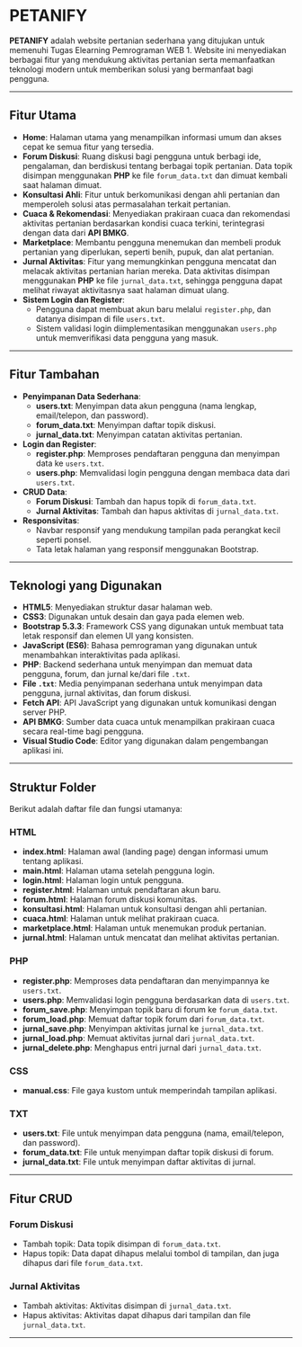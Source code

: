 # **PETANIFY**

**PETANIFY** adalah website pertanian sederhana yang ditujukan untuk memenuhi Tugas Elearning Pemrograman WEB 1. Website ini menyediakan berbagai fitur yang mendukung aktivitas pertanian serta memanfaatkan teknologi modern untuk memberikan solusi yang bermanfaat bagi pengguna.

---

## **Fitur Utama**

- **Home**: Halaman utama yang menampilkan informasi umum dan akses cepat ke semua fitur yang tersedia.
- **Forum Diskusi**: Ruang diskusi bagi pengguna untuk berbagi ide, pengalaman, dan berdiskusi tentang berbagai topik pertanian. Data topik disimpan menggunakan **PHP** ke file `forum_data.txt` dan dimuat kembali saat halaman dimuat.
- **Konsultasi Ahli**: Fitur untuk berkomunikasi dengan ahli pertanian dan memperoleh solusi atas permasalahan terkait pertanian.
- **Cuaca & Rekomendasi**: Menyediakan prakiraan cuaca dan rekomendasi aktivitas pertanian berdasarkan kondisi cuaca terkini, terintegrasi dengan data dari **API BMKG**.
- **Marketplace**: Membantu pengguna menemukan dan membeli produk pertanian yang diperlukan, seperti benih, pupuk, dan alat pertanian.
- **Jurnal Aktivitas**: Fitur yang memungkinkan pengguna mencatat dan melacak aktivitas pertanian harian mereka. Data aktivitas disimpan menggunakan **PHP** ke file `jurnal_data.txt`, sehingga pengguna dapat melihat riwayat aktivitasnya saat halaman dimuat ulang.
- **Sistem Login dan Register**:
  - Pengguna dapat membuat akun baru melalui `register.php`, dan datanya disimpan di file `users.txt`.
  - Sistem validasi login diimplementasikan menggunakan `users.php` untuk memverifikasi data pengguna yang masuk.

---

## **Fitur Tambahan**

- **Penyimpanan Data Sederhana**:
  - **users.txt**: Menyimpan data akun pengguna (nama lengkap, email/telepon, dan password).
  - **forum_data.txt**: Menyimpan daftar topik diskusi.
  - **jurnal_data.txt**: Menyimpan catatan aktivitas pertanian.
- **Login dan Register**:
  - **register.php**: Memproses pendaftaran pengguna dan menyimpan data ke `users.txt`.
  - **users.php**: Memvalidasi login pengguna dengan membaca data dari `users.txt`.
- **CRUD Data**:
  - **Forum Diskusi**: Tambah dan hapus topik di `forum_data.txt`.
  - **Jurnal Aktivitas**: Tambah dan hapus aktivitas di `jurnal_data.txt`.
- **Responsivitas**:
  - Navbar responsif yang mendukung tampilan pada perangkat kecil seperti ponsel.
  - Tata letak halaman yang responsif menggunakan Bootstrap.

---

## **Teknologi yang Digunakan**

- **HTML5**: Menyediakan struktur dasar halaman web.
- **CSS3**: Digunakan untuk desain dan gaya pada elemen web.
- **Bootstrap 5.3.3**: Framework CSS yang digunakan untuk membuat tata letak responsif dan elemen UI yang konsisten.
- **JavaScript (ES6)**: Bahasa pemrograman yang digunakan untuk menambahkan interaktivitas pada aplikasi.
- **PHP**: Backend sederhana untuk menyimpan dan memuat data pengguna, forum, dan jurnal ke/dari file `.txt`.
- **File `.txt`**: Media penyimpanan sederhana untuk menyimpan data pengguna, jurnal aktivitas, dan forum diskusi.
- **Fetch API**: API JavaScript yang digunakan untuk komunikasi dengan server PHP.
- **API BMKG**: Sumber data cuaca untuk menampilkan prakiraan cuaca secara real-time bagi pengguna.
- **Visual Studio Code**: Editor yang digunakan dalam pengembangan aplikasi ini.

---


## **Struktur Folder**

Berikut adalah daftar file dan fungsi utamanya:

### **HTML**
- **index.html**: Halaman awal (landing page) dengan informasi umum tentang aplikasi.
- **main.html**: Halaman utama setelah pengguna login.
- **login.html**: Halaman login untuk pengguna.
- **register.html**: Halaman untuk pendaftaran akun baru.
- **forum.html**: Halaman forum diskusi komunitas.
- **konsultasi.html**: Halaman untuk konsultasi dengan ahli pertanian.
- **cuaca.html**: Halaman untuk melihat prakiraan cuaca.
- **marketplace.html**: Halaman untuk menemukan produk pertanian.
- **jurnal.html**: Halaman untuk mencatat dan melihat aktivitas pertanian.

### **PHP**
- **register.php**: Memproses data pendaftaran dan menyimpannya ke `users.txt`.
- **users.php**: Memvalidasi login pengguna berdasarkan data di `users.txt`.
- **forum_save.php**: Menyimpan topik baru di forum ke `forum_data.txt`.
- **forum_load.php**: Memuat daftar topik forum dari `forum_data.txt`.
- **jurnal_save.php**: Menyimpan aktivitas jurnal ke `jurnal_data.txt`.
- **jurnal_load.php**: Memuat aktivitas jurnal dari `jurnal_data.txt`.
- **jurnal_delete.php**: Menghapus entri jurnal dari `jurnal_data.txt`.

### **CSS**
- **manual.css**: File gaya kustom untuk memperindah tampilan aplikasi.

### **TXT**
- **users.txt**: File untuk menyimpan data pengguna (nama, email/telepon, dan password).
- **forum_data.txt**: File untuk menyimpan daftar topik diskusi di forum.
- **jurnal_data.txt**: File untuk menyimpan daftar aktivitas di jurnal.

---

## **Fitur CRUD**

### **Forum Diskusi**
- Tambah topik: Data topik disimpan di `forum_data.txt`.
- Hapus topik: Data dapat dihapus melalui tombol di tampilan, dan juga dihapus dari file `forum_data.txt`.

### **Jurnal Aktivitas**
- Tambah aktivitas: Aktivitas disimpan di `jurnal_data.txt`.
- Hapus aktivitas: Aktivitas dapat dihapus dari tampilan dan file `jurnal_data.txt`.

---

